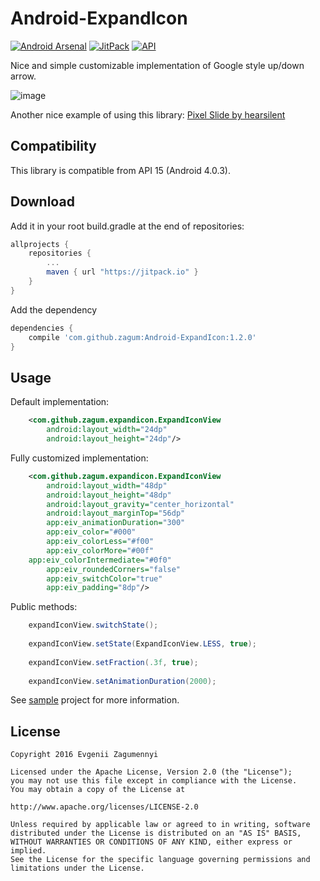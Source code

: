 Android-ExpandIcon
================

[![Android Arsenal](https://img.shields.io/badge/Android%20Arsenal-Android--ExpandIcon-brightgreen.svg?style=flat)](https://android-arsenal.com/details/1/4966)
[![JitPack](https://jitpack.io/v/zagum/Android-ExpandIcon.svg)](https://jitpack.io/#zagum/Android-ExpandIcon)
[![API](https://img.shields.io/badge/API-15%2B-brightgreen.svg?style=flat)](https://android-arsenal.com/api?level=15)

Nice and simple customizable implementation of Google style up/down arrow.

![image](https://github.com/zagum/Android-ExpandIcon/blob/master/art/expand_icon_demo.gif)

Another nice example of using this library: [Pixel Slide by hearsilent](https://github.com/hearsilent/PixelSlide)

Compatibility
-------------

This library is compatible from API 15 (Android 4.0.3).

Download
--------

Add it in your root build.gradle at the end of repositories:

```groovy
allprojects {
    repositories {
        ...
        maven { url "https://jitpack.io" }
    }
}
```

Add the dependency

```groovy
dependencies {
    compile 'com.github.zagum:Android-ExpandIcon:1.2.0'
}
```

Usage
-----

Default implementation:

```xml
    <com.github.zagum.expandicon.ExpandIconView
        android:layout_width="24dp"
        android:layout_height="24dp"/>
```

Fully customized implementation:

```xml
    <com.github.zagum.expandicon.ExpandIconView
        android:layout_width="48dp"
        android:layout_height="48dp"
        android:layout_gravity="center_horizontal"
        android:layout_marginTop="56dp"
        app:eiv_animationDuration="300"
        app:eiv_color="#000"
        app:eiv_colorLess="#f00"
        app:eiv_colorMore="#00f"
	app:eiv_colorIntermediate="#0f0"
        app:eiv_roundedCorners="false"
        app:eiv_switchColor="true"
        app:eiv_padding="8dp"/>
```

Public methods: 

```java
    expandIconView.switchState();
    
    expandIconView.setState(ExpandIconView.LESS, true);
    
    expandIconView.setFraction(.3f, true);
    
    expandIconView.setAnimationDuration(2000);
```

See [sample](https://github.com/zagum/Android-ExpandIcon/tree/master/expandicon-sample) project for more information.

License
-------

    Copyright 2016 Evgenii Zagumennyi
    
    Licensed under the Apache License, Version 2.0 (the "License");
    you may not use this file except in compliance with the License.
    You may obtain a copy of the License at
    
    http://www.apache.org/licenses/LICENSE-2.0
    
    Unless required by applicable law or agreed to in writing, software
    distributed under the License is distributed on an "AS IS" BASIS,
    WITHOUT WARRANTIES OR CONDITIONS OF ANY KIND, either express or implied.
    See the License for the specific language governing permissions and
    limitations under the License.
